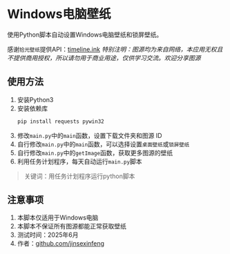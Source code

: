 # Windows电脑壁纸
使用Python脚本自动设置Windows电脑壁纸和锁屏壁纸。

感谢`拾光壁纸`提供API：[timeline.ink](https://timeline.ink/)
*特别注明：图源均为来自网络，本应用无权且不提供商用授权，所以请勿用于商业用途，仅供学习交流。欢迎分享图源*

## 使用方法
1. 安装Python3
2. 安装依赖库
    ```bash
    pip install requests pywin32
    ```
3. 修改`main.py`中的`main`函数，设置下载文件夹和图源 ID
4. 自行修改`main.py`中的`main`函数，可以选择设置`桌面壁纸`或`锁屏壁纸`
5. 自行修改`main.py`中的`getImage`函数，获取更多图源的壁纸
6. 利用任务计划程序，每天自动运行`main.py`脚本
> 关键词：用任务计划程序运行python脚本

## 注意事项
1. 本脚本仅适用于Windows电脑
2. 本脚本不保证所有图源都能正常获取壁纸
3. 测试时间：2025年6月
4. 作者：[github.com/jinsexinfeng](https://github.com/jinsexinfeng)
